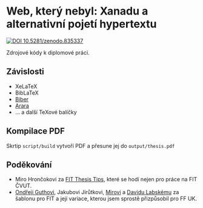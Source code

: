# Web, který nebyl: Xanadu a alternativní pojetí hypertextu

[![DOI 10.5281/zenodo.835337](https://zenodo.org/badge/DOI/10.5281/zenodo.835337.svg)](https://doi.org/10.5281/zenodo.835337)

Zdrojové kódy k diplomové práci.

## Závislosti

- XeLaTeX
- BibLaTeX
- [Biber](http://biblatex-biber.sourceforge.net/)
- [Arara](https://github.com/cereda/arara)
- … a další TeXové balíčky

## Kompilace PDF

Skrtip `script/build` vytvoří PDF a přesune jej do `output/thesis.pdf`

## Poděkování

- Miro Hrončokovi za [FIT Thesis Tips](https://github.com/hroncok/fit-thesis-tips), které se hodí nejen pro práce na FIT ČVUT.
- [Ondřeji Guthovi](https://gitlab.fit.cvut.cz/guthondr/ThesisTemplate),  Jakubovi Jirůtkovi, [Mirovi](https://github.com/hroncok/diplomka) a [Davidu Labskému](https://github.com/Sanqui/fedorator-thesis) za šablonu pro FIT a její variace, kterou jsem sprostě přizpůsobil pro FF UK.
